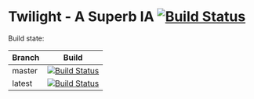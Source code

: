 Twilight - A Superb IA [![Build Status](https://magnum.travis-ci.com/Viq111/twilight.svg?token=cmiyqMZ3QDLqHnWxzwFJ&branch=master)](https://magnum.travis-ci.com/Viq111/twilight)
==

Build state:

| Branch | Build |
| ------ | ----- |
| master | [![Build Status](https://magnum.travis-ci.com/Viq111/twilight.svg?token=cmiyqMZ3QDLqHnWxzwFJ&branch=master)](https://magnum.travis-ci.com/Viq111/twilight) |
| latest | [![Build Status](https://magnum.travis-ci.com/Viq111/twilight.svg?token=cmiyqMZ3QDLqHnWxzwFJ)](https://magnum.travis-ci.com/Viq111/twilight) |